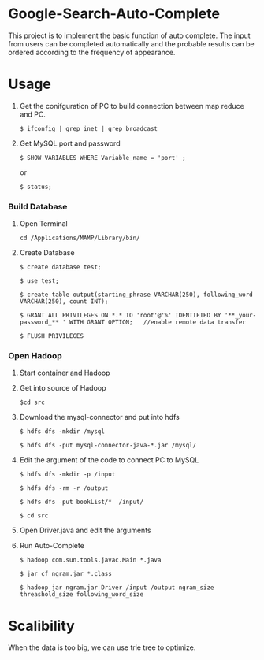 # Google-Search-Auto-Complete
This project is to implement the basic function of auto complete. The input from users can be completed automatically and the probable results can be ordered according to the frequency of appearance.
# Usage
1. Get the conifguration of PC to build connection between map reduce and PC.

   ` $ ifconfig | grep inet | grep broadcast `

2. Get MySQL port and password

   ` $ SHOW VARIABLES WHERE Variable_name = 'port' ; `

   or

   ` $ status; `
   
### Build Database
1. Open Terminal

   ` cd /Applications/MAMP/Library/bin/ `

2. Create Database

   `$ create database test; `
   
   `$ use test; `
    
   `$ create table output(starting_phrase VARCHAR(250), following_word VARCHAR(250), count INT);`
    
   `$ GRANT ALL PRIVILEGES ON *.* TO 'root'@'%' IDENTIFIED BY '**_your-password_** ' WITH GRANT OPTION;   //enable remote data transfer`
   
   `$ FLUSH PRIVILEGES`
   
### Open Hadoop
 1. Start container and Hadoop
 2. Get into source of Hadoop
 
    `$cd src`
   
 3. Download the mysql-connector and put into hdfs
 
    `$ hdfs dfs -mkdir /mysql`
    
    `$ hdfs dfs -put mysql-connector-java-*.jar /mysql/`
    
 4. Edit the argument of the code to connect PC to MySQL
 
    `$ hdfs dfs -mkdir -p /input`
    
    `$ hdfs dfs -rm -r /output`
    
    `$ hdfs dfs -put bookList/*  /input/`
    
    `$ cd src`
 5. Open Driver.java and edit the arguments
 6. Run Auto-Complete
    
    `$ hadoop com.sun.tools.javac.Main *.java`
    
    `$ jar cf ngram.jar *.class`
    
    `$ hadoop jar ngram.jar Driver /input /output ngram_size threashold_size following_word_size`
  
# Scalibility
When the data is too big, we can use trie tree to optimize.
